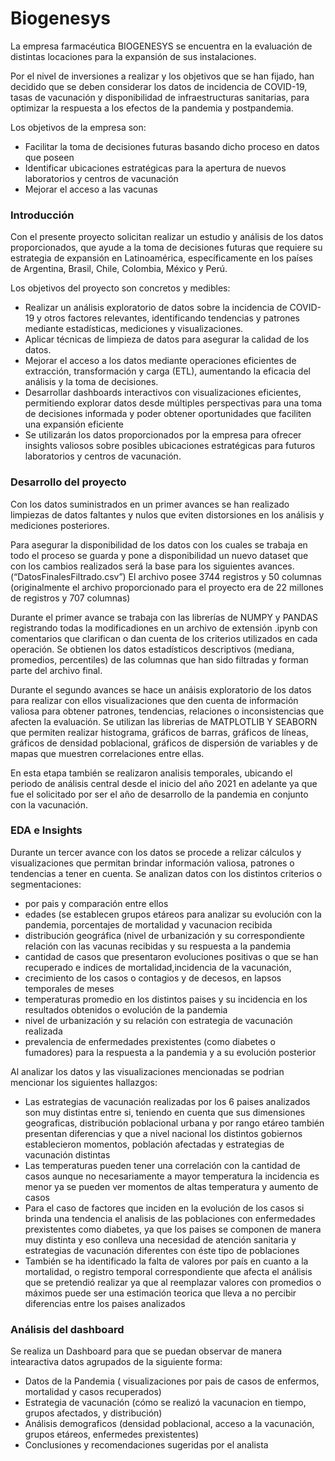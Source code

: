 # Biogenesys

La empresa farmacéutica BIOGENESYS se encuentra en la evaluación de distintas locaciones para la expansión de sus instalaciones. 

Por el nivel de inversiones a realizar  y los objetivos que se han fijado, han decidido que se deben considerar los datos de incidencia de COVID-19, tasas de vacunación y disponibilidad de infraestructuras sanitarias, para optimizar la respuesta a los efectos de la pandemia y postpandemia.

Los objetivos de la empresa son:
- Facilitar la toma de decisiones futuras basando dicho proceso en datos que poseen
- Identificar ubicaciones estratégicas para la apertura de nuevos laboratorios y centros de vacunación
- Mejorar el acceso a las vacunas


### Introducción

Con el presente proyecto solicitan realizar un estudio y análisis de los datos proporcionados, que ayude a la toma de decisiones futuras que requiere su estrategia de expansión en Latinoamérica, específicamente en los países de Argentina, Brasil, Chile, Colombia, México y Perú. 

Los objetivos del proyecto son concretos y medibles:
- Realizar un análisis exploratorio de datos sobre la incidencia de COVID-19 y otros factores relevantes, identificando tendencias y patrones mediante estadísticas, mediciones y visualizaciones.
- Aplicar técnicas de limpieza de datos para asegurar la calidad de los datos.
- Mejorar el acceso a los datos mediante operaciones eficientes de extracción, transformación y carga (ETL), aumentando la eficacia del análisis y la toma de decisiones.
- Desarrollar dashboards interactivos con visualizaciones eficientes, permitiendo explorar datos desde múltiples perspectivas para una toma de decisiones informada y poder obtener oportunidades que faciliten una expansión eficiente
- Se utilizarán los datos proporcionados por la empresa para ofrecer insights valiosos sobre posibles ubicaciones estratégicas para futuros laboratorios y centros de vacunación. 


### Desarrollo del proyecto

Con los datos suministrados en un primer avances se han realizado limpiezas de datos faltantes y nulos que eviten distorsiones en los análisis y mediciones posteriores. 

Para asegurar la disponibilidad de los datos con los cuales se trabaja en todo el proceso se guarda y pone a disponibilidad un nuevo dataset que con los cambios realizados será la base para los siguientes avances. (“DatosFinalesFiltrado.csv”) El archivo posee 3744 registros y 50 columnas (originalmente el archivo proporcionado para el proyecto era de 22 millones de registros y 707 columnas)

Durante el primer avance se trabaja con las librerías de NUMPY y PANDAS registrando todas la modificadiones en un archivo de extensión .ipynb con comentarios que clarifican o dan cuenta de los criterios utilizados en cada operación. 
Se obtienen los datos estadísticos descriptivos (mediana, promedios, percentiles) de las columnas que han sido filtradas y forman parte del archivo final.

Durante el segundo avances se hace un anáisis exploratorio de los datos para realizar con ellos visualizaciones que den cuenta de información valiosa para obtener patrones, tendencias, relaciones o inconsistencias que afecten la evaluación.
Se utilizan las librerias de MATPLOTLIB Y SEABORN que permiten realizar histograma, gráficos de barras, gráficos de líneas, gráficos de densidad poblacional, gráficos de dispersión de variables y de mapas que muestren correlaciones entre ellas.

En esta etapa también se realizaron analisis temporales, ubicando el periodo de análisis central desde el inicio del año 2021 en adelante ya que fue el solicitado por ser el año de desarrollo de la pandemia en conjunto con la vacunación.


### EDA e Insights

Durante un tercer avance con los datos se procede a relizar cálculos y visualizaciones que permitan brindar información valiosa, patrones o tendencias a tener en cuenta.
Se analizan datos con los distintos criterios o segmentaciones:
- por pais y comparación entre ellos
- edades (se establecen grupos etáreos para analizar su evolución con la pandemia, porcentajes de mortalidad y vacunacion recibida
- distribución geográfica (nivel de urbanización y su correspondiente relación con las vacunas recibidas y su respuesta a la pandemia
- cantidad de casos que presentaron evoluciones positivas o que se han recuperado e indices de mortalidad,incidencia de la vacunación,
- crecimiento de los casos o contagios y de decesos, en lapsos temporales de meses
- temperaturas promedio en los distintos paises y su incidencia en los resultados obtenidos o evolución de la pandemia
- nivel de urbanización y su relación con estrategia de vacunación realizada
- prevalencia de enfermedades prexistentes (como diabetes o fumadores) para la respuesta a la pandemia y a su evolución posterior

 
Al analizar los datos y las visualizaciones mencionadas se podrian mencionar los siguientes hallazgos:

- Las estrategias de vacunación realizadas por los 6 paises analizados son muy distintas entre si, teniendo en cuenta que sus dimensiones geograficas, distribución poblacional urbana y por rango etáreo también presentan diferencias y que a nivel nacional los distintos gobiernos establecieron momentos, población afectadas y estrategias de vacunación distintas
- Las temperaturas pueden tener una correlación con la cantidad de casos aunque no necesariamente a mayor temperatura la incidencia es menor ya se pueden ver momentos de altas temperatura y aumento de casos
- Para el caso de factores que inciden en la evolución de los casos si brinda una tendencia el analisis de las poblaciones con enfermedades prexistentes como diabetes, ya que los paises se componen de manera muy distinta y eso conlleva una necesidad de atención sanitaria y estrategias de vacunación diferentes con éste tipo de poblaciones
- También se ha identificado la falta de valores por país en cuanto a la mortalidad, o registro temporal correspondiente que afecta el análisis que se pretendió realizar ya que al reemplazar valores con promedios o máximos puede ser una estimación teorica que lleva a no percibir diferencias entre los paises analizados

### Análisis del dashboard
Se realiza un Dashboard para que se puedan observar de manera intearactiva datos agrupados de la siguiente forma:
- Datos de la Pandemia ( visualizaciones por pais de casos de enfermos, mortalidad y casos recuperados)
- Estrategia de vacunación (cómo se realizó la vacunacion en tiempo, grupos afectados, y distribución)
- Análisis demograficos (densidad poblacional, acceso a la vacunación, grupos etáreos, enfermedes prexistentes)
- Conclusiones y recomendaciones sugeridas por el analista

